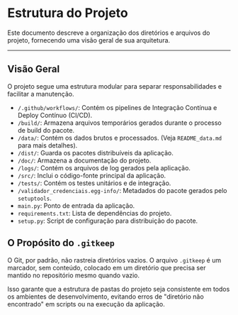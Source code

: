 # Estrutura do Projeto

Este documento descreve a organização dos diretórios e arquivos do projeto, fornecendo uma visão geral de sua arquitetura.

---

## Visão Geral

O projeto segue uma estrutura modular para separar responsabilidades e facilitar a manutenção.

-   `/.github/workflows/`: Contém os pipelines de Integração Contínua e Deploy Contínuo (CI/CD).
-   `/build/`: Armazena arquivos temporários gerados durante o processo de build do pacote.
-   `/data/`: Contém os dados brutos e processados. (Veja `README_data.md` para mais detalhes).
-   `/dist/`: Guarda os pacotes distribuíveis da aplicação.
-   `/doc/`: Armazena a documentação do projeto.
-   `/logs/`: Contém os arquivos de log gerados pela aplicação.
-   `/src/`: Inclui o código-fonte principal da aplicação.
-   `/tests/`: Contém os testes unitários e de integração.
-   `/validador_credenciais.egg-info/`: Metadados do pacote gerados pelo `setuptools`.
-   `main.py`: Ponto de entrada da aplicação.
-   `requirements.txt`: Lista de dependências do projeto.
-   `setup.py`: Script de configuração para distribuição do pacote.

## O Propósito do `.gitkeep`

O Git, por padrão, não rastreia diretórios vazios. O arquivo `.gitkeep` é um marcador, sem conteúdo, colocado em um diretório que precisa ser mantido no repositório mesmo quando vazio.

Isso garante que a estrutura de pastas do projeto seja consistente em todos os ambientes de desenvolvimento, evitando erros de "diretório não encontrado" em scripts ou na execução da aplicação.
